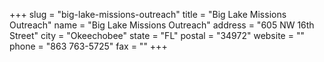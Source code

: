 +++
slug = "big-lake-missions-outreach"
title = "Big Lake Missions Outreach"
name = "Big Lake Missions Outreach"
address = "605 NW 16th Street"
city = "Okeechobee"
state = "FL"
postal = "34972"
website = ""
phone = "863 763-5725"
fax = ""
+++
